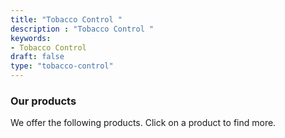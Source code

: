 ```yaml
---
title: "Tobacco Control "
description : "Tobacco Control " 
keywords:
- Tobacco Control 
draft: false
type: "tobacco-control"
---
```


### Our products

We offer the following products. Click on a product to find more.
